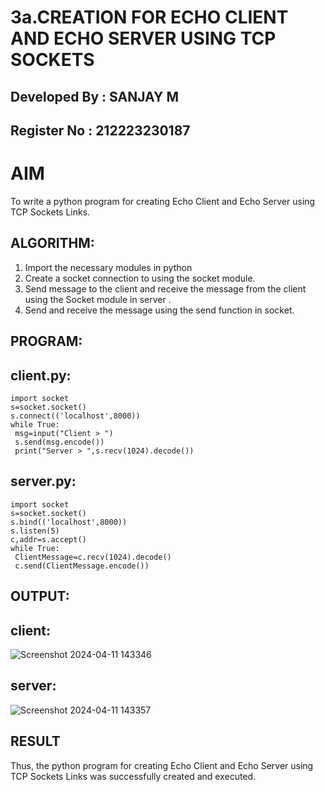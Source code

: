 # 3a.CREATION FOR ECHO CLIENT AND ECHO SERVER USING TCP SOCKETS

## Developed By : SANJAY M
## Register No  : 212223230187
# AIM
To write a python program for creating Echo Client and Echo Server using TCP
Sockets Links.
## ALGORITHM:
1. Import the necessary modules in python
2. Create a socket connection to using the socket module.
3. Send message to the client and receive the message from the client using the Socket module in
 server .
4. Send and receive the message using the send function in socket.
## PROGRAM:
## client.py:
```
import socket
s=socket.socket()
s.connect(('localhost',8000))
while True:
 msg=input("Client > ")
 s.send(msg.encode())
 print("Server > ",s.recv(1024).decode())
```

## server.py:
```
import socket
s=socket.socket()
s.bind(('localhost',8000))
s.listen(5)
c,addr=s.accept()
while True:
 ClientMessage=c.recv(1024).decode()
 c.send(ClientMessage.encode())
```
## OUTPUT:
## client:
![Screenshot 2024-04-11 143346](https://github.com/sanjayofficial2005/3a.Sockets_Creation_for_Echo_Client_and_Echo_Server/assets/148048602/c3232dc0-c6c0-4dad-b70f-f0194e1866cc)
## server:
![Screenshot 2024-04-11 143357](https://github.com/sanjayofficial2005/3a.Sockets_Creation_for_Echo_Client_and_Echo_Server/assets/148048602/77e6e228-3c13-49ce-9285-94f5ccd12aa3)

## RESULT
Thus, the python program for creating Echo Client and Echo Server using TCP Sockets Links 
was successfully created and executed.
